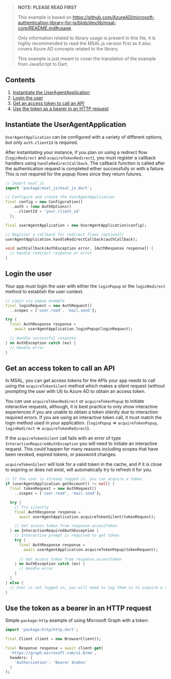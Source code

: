 > **NOTE: PLEASE READ FIRST**
>
> This example is based on https://github.com/AzureAD/microsoft-authentication-library-for-js/blob/dev/lib/msal-core/README.md#usage.
> 
> Only information related to library usage is present in this file, it is 
> highly recommended to read the MSAL.js version first as it also covers Azure 
> AD concepts related to the library.
>
> This example is just meant to cover the translation of the example from
> JavaScript to Dart.

## Contents
1. [Instantiate the UserAgentApplication](#instantiate-the-useragentapplication)
2. [Login the user](#login-the-user)
3. [Get an access token to call an API](#get-an-access-token-to-call-an-api)
4. [Use the token as a bearer in an HTTP request](#use-the-token-as-a-bearer-in-an-http-request)

## Instantiate the UserAgentApplication
`UserAgentApplication` can be configured with a variety of different options, but only `auth.clientId` is required.

After instantiating your instance, if you plan on using a redirect flow (`loginRedirect` and `acquireTokenRedirect`), you must register a callback handlers using `handleRedirectCallback`. The callback function is called after the authentication request is completed either successfully or with a failure. This is not required for the popup flows since they return futures.

```dart
// Import msal_js
import 'package:msal_js/msal_js.dart';

// Configure and create the UserAgentApplication
final config = new Configuration()
  ..auth = (new AuthOptions()
    ..clientId = 'your_client_id'
  );

final userAgentApplication = new UserAgentApplication(config);

// Register a callback for redirect flows (optional)
userAgentApplication.handleRedirectCallback(authCallback);

void authCallback(AuthException error, [AuthResponse response]) {
  // handle redirect response or error
}
```

## Login the user
Your app must login the user with either the `loginPopup` or the `loginRedirect` method to establish the user context.

```dart
// Login via popup example
final loginRequest = new AuthRequest()
  ..scopes = ['user.read', 'mail.send'];

try {
  final AuthResponse response = 
    await userAgentApplication.loginPopup(loginRequest);

  // Handle successful response
} on AuthException catch (ex) {
  // Handle error
}
```

## Get an access token to call an API
In MSAL, you can get access tokens for the APIs your app needs to call using the `acquireTokenSilent` method which makes a silent request (without prompting the user with UI) to Azure AD to obtain an access token.

You can use `acquireTokenRedirect` or `acquireTokenPopup` to initiate interactive requests, although, it is best practice to only show interactive experiences if you are unable to obtain a token silently due to interaction required errors. If you are using an interactive token call, it must match the login method used in your application. (`loginPopup` => `acquireTokenPopup`, `loginRedirect` => `acquireTokenRedirect`).

If the `acquireTokenSilent` call fails with an error of type `InteractionRequiredAuthException` you will need to initiate an interactive request. This could happen for many reasons including scopes that have been revoked, expired tokens, or password changes.

`acquireTokenSilent` will look for a valid token in the cache, and if it is close to expiring or does not exist, will automatically try to refresh it for you.

```dart
// If the user is already logged in, you can acquire a token
if (userAgentApplication.getAccount() != null) {
  final tokenRequest = new AuthRequest()
    ..scopes = ['user.read', 'mail.send'];

  try {
    // Try silently
    final AuthResponse response = 
      await userAgentApplication.acquireTokenSilent(tokenRequest);

    // Get access token from response.accessToken
  } on InteractionRequiredAuthException {
    // Interactive prompt is required to get token
    try {
      final AuthResponse response = 
        await userAgentApplication.acquireTokenPopup(tokenRequest);
    
      // Get access token from response.accessToken
    } on AuthException catch (ex) {
      // Handle error
    }
  }
} else {
  // User is not logged in, you will need to log them in to acquire a token
}
```

## Use the token as a bearer in an HTTP request

Simple `package:http` example of using Microsoft Graph with a token:

```dart
import 'package:http/http.dart';

final Client client = new BrowserClient();

final Response response = await client.get(
  'https://graph.microsoft.com/v1.0/me',
  headers: {
    'Authorization': 'Bearer $token'
  }
);
```
